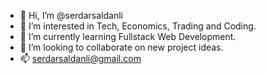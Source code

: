 - 👋 Hi, I’m @serdarsaldanli
- 👀 I’m interested in Tech, Economics, Trading and Coding.
- 🌱 I’m currently learning Fullstack Web Development.
- 💞️ I’m looking to collaborate on new project ideas.
- 📫 serdarsaldanli@gmail.com

<!---
serdarsaldanli/serdarsaldanli is a ✨ special ✨ repository because its `README.md` (this file) appears on your GitHub profile.
You can click the Preview link to take a look at your changes.
--->
